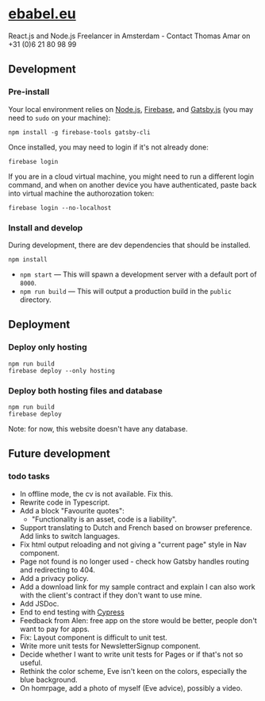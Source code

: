 # [ebabel.eu](https://ebabel.eu)
React.js and Node.js Freelancer in Amsterdam - Contact Thomas Amar on +31 (0)6 21 80 98 99

## Development

### Pre-install
Your local environment relies on [Node.js](https://nodejs.org), [Firebase](https://firebase.google.com/), and [Gatsby.js](https://www.gatsbyjs.org) (you may need to `sudo` on your machine):

```
npm install -g firebase-tools gatsby-cli
```

Once installed, you may need to login if it's not already done:

```
firebase login
```

If you are in a cloud virtual machine, you might need to run a different login command, and when on another device you have authenticated, paste back into virtual machine the authorozation token:

```
firebase login --no-localhost
```

### Install and develop
During development, there are dev dependencies that should be installed.

```
npm install
```

- `npm start` — This will spawn a development server with a default port of `8000`.
- `npm run build` — This will output a production build in the `public` directory.

## Deployment

### Deploy only hosting
```
npm run build
firebase deploy --only hosting
```

### Deploy both hosting files and database
```
npm run build
firebase deploy
```

Note: for now, this website doesn't have any database.

## Future development

### todo tasks
- In offline mode, the cv is not available. Fix this.
- Rewrite code in Typescript.
- Add a block "Favourite quotes":
  - "Functionality is an asset, code is a liability".
- Support translating to Dutch and French based on browser preference. Add links to switch languages.
- Fix html output reloading and not giving a "current page" style in Nav component.
- Page not found is no longer used - check how Gatsby handles routing and redirecting to 404.
- Add a privacy policy.
- Add a download link for my sample contract and explain I can also work with the client's contract if they don't want to use mine.
- Add JSDoc.
- End to end testing with [Cypress](https://www.gatsbyjs.org/docs/end-to-end-testing/)
- Feedback from Alen: free app on the store would be better, people don't want to pay for apps.
- Fix: Layout component is difficult to unit test.
- Write more unit tests for NewsletterSignup component.
- Decide whether I want to write unit tests for Pages or if that's not so useful.
- Rethink the color scheme, Eve isn't keen on the colors, especially the blue background.
- On homrpage, add a photo of myself (Eve advice), possibly a video.
